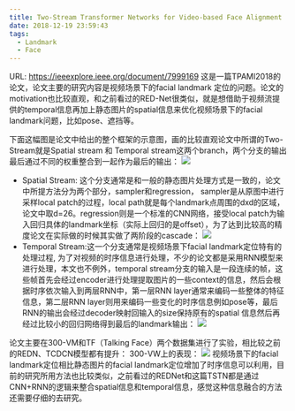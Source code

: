 ```yaml
---
title: Two-Stream Transformer Networks for Video-based Face Alignment
date: 2018-12-19 23:59:43
tags:
  - Landmark
  - Face
---
```

URL: https://ieeexplore.ieee.org/document/7999169
这是一篇TPAMI2018的论文，论文主要的研究内容是视频场景下的facial landmark 定位的问题。论文的motivation也比较直观，和之前看过的RED-Net很类似，就是想借助于视频流提供的temporal信息再加上静态图片的spatial信息来优化视频场景下的facial landmark问题，比如pose、遮挡等。

下面这幅图是论文中给出的整个框架的示意图，画的比较直观论文中所谓的Two-Stream就是Spatial stream 和 Temporal stream这两个branch，两个分支的输出最后通过不同的权重整合到一起作为最后的输出：
![](Two-Stream-Transformer-Networks-for-Video-based-Face-Alignment-f1e5f5d479db4e5b4c7d609bcd2acce9a43a4002_1_690x241.jpg)
+ Spatial Stream: 这个分支通常是和一般的静态图片处理方式是一致的，论文中所提方法分为两个部分，sampler和regression， sampler是从原图中进行采样local patch的过程，local path就是每个landmark点周围的dxd的区域，论文中取d=26。regression则是一个标准的CNN网络，接受local patch为输入回归具体的landmark坐标（实际上回归的是offset），为了达到比较高的精度论文在实际做的时候其实做了两阶段的cascade：
![](Two-Stream-Transformer-Networks-for-Video-based-Face-Alignment-6c1b39b23cda6d28051df18db474abb7ab3e5c33_1_690x83.png)
+ Temporal Stream:这一个分支通常是视频场景下facial landmark定位特有的处理过程, 为了对视频的时序信息进行处理，不少的论文都是采用RNN模型来进行处理，本文也不例外，temporal stream分支的输入是一段连续的帧，这些帧首先会经过encoder进行处理提取图片的一些context的信息，然后会根据时序依次输入到两层RNN中，第一层RNN layer通常来编码一些整体的特征信息，第二层RNN layer则用来编码一些变化的时序信息例如pose等，最后RNN的输出会经过decoder映射回输入的size保持原有的spatial 信息然后再经过比较小的回归网络得到最后的landmark输出：
![](Two-Stream-Transformer-Networks-for-Video-based-Face-Alignment-e3ebddb40d960442b71b63296cf3ecd654878f7a_1_376x500.jpg)

论文主要在300-VM和TF（Talking Face）两个数据集进行了实验，相比较之前的REDN、TCDCN模型都有提升：
300-VW上的表现：
![](Two-Stream-Transformer-Networks-for-Video-based-Face-Alignment-d371c0da62673b1d319fc818b8ca472efe4cf8c1_1_690x187.png)
视频场景下的facial landmark定位相比静态图片的facial landmark定位增加了时序信息可以利用，目前的研究所用方法也比较类似，之前看过的REDNet和这篇TSTN都是通过CNN+RNN的逻辑来整合spatial信息和temporal信息，感觉这种信息融合的方法还需要仔细的去研究。
